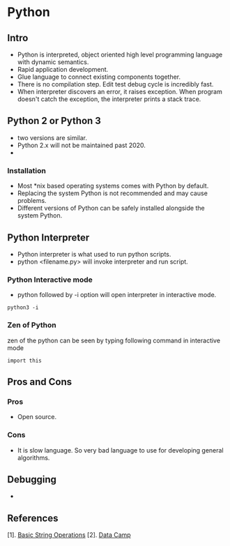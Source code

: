 #  Python

## Intro
* Python is interpreted, object oriented high level programming language with dynamic semantics.
* Rapid application development.
* Glue language to connect existing components together.
* There is no compilation step. Edit test debug cycle is incredibly fast.
* When interpreter discovers an error, it raises exception. When program doesn't catch the exception, the interpreter prints a stack trace.

## Python 2 or Python 3
* two versions are similar.
* Python 2.x will not be maintained past 2020.
* 
### Installation
* Most *nix based operating systems comes with Python by default. 
* Replacing the system Python is not recommended and may cause problems.
* Different versions of Python can be safely installed alongside the system Python.

## Python Interpreter
* Python interpreter is what used to run python scripts.
* python <filename.py> will invoke interpreter and run script.
### Python Interactive mode
* python followed by -i option will open interpreter in interactive mode.
```
python3 -i
```
### Zen of Python
zen of the python can be seen by typing following command in interactive mode
```
import this
```

## Pros and Cons
### Pros
* Open source.

### Cons
* It is slow language. So very bad language to use for developing general algorithms.

## Debugging
* 


## References
[1]. [Basic String Operations](https://www.learnpython.org/en/Basic_String_Operations)
[2]. [Data Camp](https://www.datacamp.com/courses/intro-to-python-for-data-science?utm_source=learnpython_com&utm_campaign=learnpython_tutorials)
